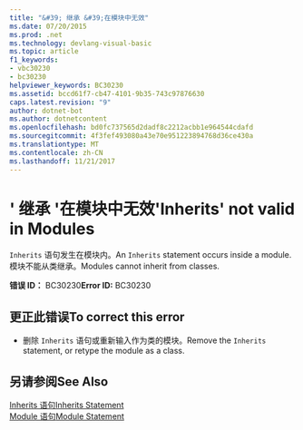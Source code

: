 ```yaml
---
title: "&#39; 继承 &#39;在模块中无效"
ms.date: 07/20/2015
ms.prod: .net
ms.technology: devlang-visual-basic
ms.topic: article
f1_keywords:
- vbc30230
- bc30230
helpviewer_keywords: BC30230
ms.assetid: bccd61f7-cb47-4101-9b35-743c97876630
caps.latest.revision: "9"
author: dotnet-bot
ms.author: dotnetcontent
ms.openlocfilehash: bd0fc737565d2dadf8c2212acbb1e964544cdafd
ms.sourcegitcommit: 4f3fef493080a43e70e951223894768d36ce430a
ms.translationtype: MT
ms.contentlocale: zh-CN
ms.lasthandoff: 11/21/2017
---
```

# <a name="39inherits39-not-valid-in-modules"></a><span data-ttu-id="90f43-102">&#39; 继承 &#39;在模块中无效</span><span class="sxs-lookup"><span data-stu-id="90f43-102">&#39;Inherits&#39; not valid in Modules</span></span>
<span data-ttu-id="90f43-103">`Inherits` 语句发生在模块内。</span><span class="sxs-lookup"><span data-stu-id="90f43-103">An `Inherits` statement occurs inside a module.</span></span> <span data-ttu-id="90f43-104">模块不能从类继承。</span><span class="sxs-lookup"><span data-stu-id="90f43-104">Modules cannot inherit from classes.</span></span>  
  
 <span data-ttu-id="90f43-105">**错误 ID：** BC30230</span><span class="sxs-lookup"><span data-stu-id="90f43-105">**Error ID:** BC30230</span></span>  
  
## <a name="to-correct-this-error"></a><span data-ttu-id="90f43-106">更正此错误</span><span class="sxs-lookup"><span data-stu-id="90f43-106">To correct this error</span></span>  
  
-   <span data-ttu-id="90f43-107">删除 `Inherits` 语句或重新输入作为类的模块。</span><span class="sxs-lookup"><span data-stu-id="90f43-107">Remove the `Inherits` statement, or retype the module as a class.</span></span>  
  
## <a name="see-also"></a><span data-ttu-id="90f43-108">另请参阅</span><span class="sxs-lookup"><span data-stu-id="90f43-108">See Also</span></span>  
 [<span data-ttu-id="90f43-109">Inherits 语句</span><span class="sxs-lookup"><span data-stu-id="90f43-109">Inherits Statement</span></span>](../../visual-basic/language-reference/statements/inherits-statement.md)  
 [<span data-ttu-id="90f43-110">Module 语句</span><span class="sxs-lookup"><span data-stu-id="90f43-110">Module Statement</span></span>](../../visual-basic/language-reference/statements/module-statement.md)
